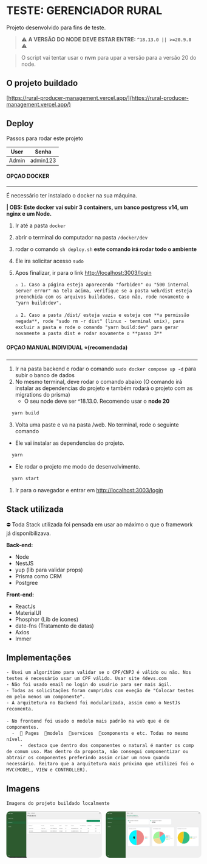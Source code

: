 # TESTE: GERENCIADOR RURAL

Projeto desenvolvido para fins de teste.

> ⚠️ **A VERSÃO DO NODE DEVE ESTAR ENTRE: `^18.13.0 || >=20.9.0`** ⚠️

> O script vai tentar usar o **nvm** para upar a versão para a versão 20 do node.

## O projeto buildado

[https://rural-producer-management.vercel.app/](https://rural-producer-management.vercel.app/)



## Deploy

Passos para rodar este projeto

| User              | Senha       |
| ----------------- | ----------- |
| Admin             | admin123    |

#### **OPÇAO DOCKER**

---

É necessário ter instalado o docker na sua máquina.

**| OBS: Este docker vai subir 3 containers, um banco postgress v14, um nginx e um Node.**

1.  Ir até a pasta `docker`
2.  abrir o terminal do computador na pasta `/docker/dev`
3.  rodar o comando `sh deploy.sh` **este comando irá rodar todo o ambiente**
4.  Ele ira solicitar acesso `sudo`
5.  Apos finalizar, ir para o link [http://localhost:3003/login](http://localhost:3003/login)

        ⚠️ 1. Caso a página esteja aparecendo "forbiden" ou "500 internal server error" na tela acima, verifique se a pasta web/dist esteja preenchida com os arquivos buildados. Caso não, rode novamente o "yarn build:dev".

        ⚠️ 2. Caso a pasta /dist/ esteja vazia e esteja com **a permissão negada**, rode "sudo rm -r dist" (linux - terminal unix), para excluir a pasta e rode o comando "yarn build:dev" para gerar novamente a pasta dist e rodar novamente o **passo 3**

#### **OPÇAO MANUAL INDIVIDUAL** ⭐(recomendada)

---

1. Ir na pasta backend e rodar o comando `sudo docker compose up -d` para subir o banco de dados
2. No mesmo terminal, deve rodar o comando abaixo (O comando irá instalar as dependencias do projeto e também rodará o projeto com as migrations do prisma)
   - O seu node deve ser ^18.13.0. Recomendo usar o **node 20**

```bash
  yarn build
```

3. Volta uma paste e va na pasta /web. No terminal, rode o seguinte comando

- Ele vai instalar as dependencias do projeto.

```bash
  yarn
```

- Ele rodar o projeto me modo de desenvolvimento.

```bash
  yarn start
```

1. Ir para o navegador e entrar em [http://localhost:3003/login](http://localhost:3003/login)

## Stack utilizada

⛔ Toda Stack utilizada foi pensada em usar ao máximo o que o framework já disponibilizava.


**Back-end:**

- Node
- NestJS
- yup (lib para validar props)
- Prisma como CRM
- Postgree

**Front-end:**

- ReactJs
- MaterialUI
- Phosphor (Lib de icones)
- date-fns (Tratamento de datas)
- Axios
- Immer


## Implementações

    - Usei um algorítimo para validar se o CPF/CNPJ é válido ou não. Nos testes é necessário usar um CPF válido. Usar site 4devs.com
    - Não foi usado email no login do usuário para ser mais ágil.
    - Todas as solicitações foram cumpridas com exeção de "Colocar testes em pelo menos um componente".
    - A arquitetura no Backend foi modularizada, assim como o NestJs recomenta.

    - No frontend foi usado o modelo mais padrão na web que é de componentes.
      -  📂 Pages  📂models  📂services  📂components e etc. Todas no mesmo nível.
         -  destaco que dentro dos componentes o natural é manter os comp de comum uso. Mas dentro da proposta, não consegui componentizar ou abtrair os componentes preferindo assim criar um novo quando necessário. Reitaro que a arquitetura mais próxima que utilizei foi o MVC(MODEL, VIEW e CONTROLLER).


## Imagens

    Imagens do projeto buildado localmente

<div style="display: flex; flex-direction: column; gap: 10px">
  <div style=" display: flex; gap: 10px">
      <img src="./docs/image copy.png" alt="alt text" style="width: 50%; heigth: 100%; border-radius:10px">
      <img src="./docs/image.png" alt="alt text" style="width: 50%; border-radius:10px">
  </div>
<div style="display: flex; display: flex; gap: 10px">
